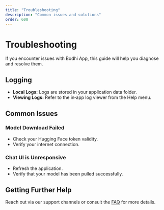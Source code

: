 ```yaml
---
title: "Troubleshooting"
description: "Common issues and solutions"
order: 600
---
```


# Troubleshooting

If you encounter issues with Bodhi App, this guide will help you diagnose and resolve them.

## Logging

- **Local Logs:** Logs are stored in your application data folder.
- **Viewing Logs:** Refer to the in‑app log viewer from the Help menu.

## Common Issues

### Model Download Failed
- Check your Hugging Face token validity.
- Verify your internet connection.

### Chat UI is Unresponsive
- Refresh the application.
- Verify that your model has been pulled successfully.

## Getting Further Help

Reach out via our support channels or consult the [FAQ](./FAQ.md) for more details. 